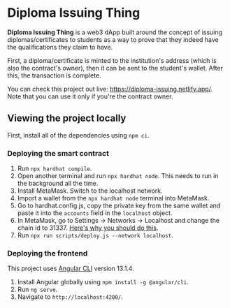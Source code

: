 # Diploma Issuing Thing

**Diploma Issuing Thing** is a web3 dApp built around the concept of issuing diplomas/certificates to students as a way to prove that they indeed have the qualifications they claim to have.

First, a diploma/certificate is minted to the institution's address (which is also the contract's owner), then it can be sent to the student's wallet. After this, the transaction is complete.

You can check this project out live: https://diploma-issuing.netlify.app/. Note that you can use it only if you're the contract owner.

## Viewing the project locally

First, install all of the dependencies using `npm ci`.

### Deploying the smart contract

1. Run `npx hardhat compile`.
2. Open another terminal and run `npx hardhat node`. This needs to run in the background all the time.
3. Install MetaMask. Switch to the localhost network.
4. Import a wallet from the `npx hardhat node` terminal into MetaMask.
5. Go to hardhat.config.js, copy the private key from the same wallet and paste it into the `accounts` field in the `localhost` object.
6. In MetaMask, go to Settings -> Networks -> Localhost and change the chain id to 31337. [Here's why you should do this](https://github.com/MetaMask/metamask-extension/issues/10290).
7. Run `npx run scripts/deploy.js --network localhost`.

### Deploying the frontend

This project uses [Angular CLI](https://github.com/angular/angular-cli) version 13.1.4.

1. Install Angular globally using `npm install -g @angular/cli`.
2. Run `ng serve`.
3. Navigate to `http://localhost:4200/`.
